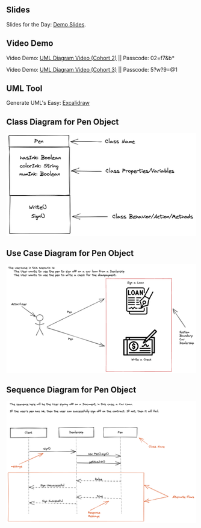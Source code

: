 ## Slides
Slides for the Day: [Demo Slides](https://docs.google.com/presentation/d/e/2PACX-1vQvtPZCjbh_UFL5SgKlDNpZCNZyp-lpdWcdyMvkGyxia4F-SA_Y7Ni9XcBonXYmnCDZCttr5DlQu-vk/pub?start=false&loop=false&delayms=3000).

## Video Demo
Video Demo: [UML Diagram Video (Cohort 2)](https://multiverse-io.zoom.us/rec/share/K8T3VWjTmTGJQekyaEtOYTDJmoJl9rj3qRR-dgawNkipOwEEPR0FVOHVwZvc2nlO.wgT4xzSMZSYfZTzq?startTime=1660750585000) || Passcode: 02=f7&b*

Video Demo: [UML Diagram Video (Cohort 3)](https://multiverse-io.zoom.us/rec/share/z0m7zshQLekxBV7bZRExh2drt9llDjvTwmvF31K1JnrRqP9FR5B9y1gyYXNjUXQe.Qvw1evETB2LoCnbH) ||
Passcode: 5?w?9=@1
## UML Tool
Generate UML's Easy: [Excalidraw](https://excalidraw.com/)

## Class Diagram for Pen Object
![Class Diagram](Pen-Class-Diagram.png)

## Use Case Diagram for Pen Object
![Use Case Diagram](Pen-Use-Case-Diagram-OG.png)

## Sequence Diagram for Pen Object
![Sequence Diagram](Sequence-Diagram-Pen-3xScaled.png)
